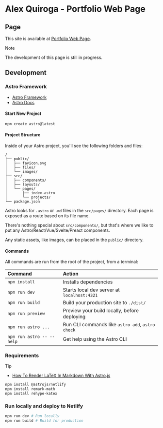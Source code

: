 # Alex Quiroga - Portfolio Web Page

## Page

This site is available at [Portfolio Web Page](https://alex-quiroga-portfolio.netlify.app/).

> [!NOTE]
> The development of this page is still in progress.

## Development

### Astro Framework
- [Astro Framework](https://astro.build/)
- [Astro Docs](https://docs.astro.build/)

#### Start New Project
```bash
npm create astro@latest
```

#### Project Structure

Inside of your Astro project, you'll see the following folders and files:

```text
/
├── public/
│   ├── favicon.svg
│   ├── files/
│   └── images/
├── src/
│   ├── components/
│   ├── layouts/
│   └── pages/
│       ├── index.astro
│       └── projects/
└── package.json
```

Astro looks for `.astro` or `.md` files in the `src/pages/` directory. Each page is exposed as a route based on its file name.

There's nothing special about `src/components/`, but that's where we like to put any Astro/React/Vue/Svelte/Preact components.

Any static assets, like images, can be placed in the `public/` directory.

#### Commands

All commands are run from the root of the project, from a terminal:

| Command                   | Action                                           |
| :------------------------ | :----------------------------------------------- |
| `npm install`             | Installs dependencies                            |
| `npm run dev`             | Starts local dev server at `localhost:4321`      |
| `npm run build`           | Build your production site to `./dist/`          |
| `npm run preview`         | Preview your build locally, before deploying     |
| `npm run astro ...`       | Run CLI commands like `astro add`, `astro check` |
| `npm run astro -- --help` | Get help using the Astro CLI                     |

### Requirements


> [!TIP]
> - [How To Render LaTeX In Markdown With Astro.js](https://blog.alexafazio.dev/blog/render-latex-in-astro/)

```bash
npm install @astrojs/netlify
npm install remark-math
npm install rehype-katex
```

### Run locally and deploy to Netlify
```bash
npm run dev # Run locally
npm run build # Build for production
```
